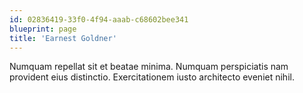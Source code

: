 ```yaml
---
id: 02836419-33f0-4f94-aaab-c68602bee341
blueprint: page
title: 'Earnest Goldner'
---
```

Numquam repellat sit et beatae minima. Numquam perspiciatis nam provident eius distinctio. Exercitationem iusto architecto eveniet nihil.